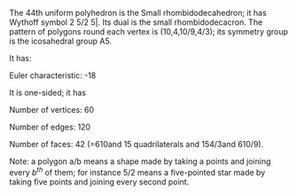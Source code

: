The 44th uniform polyhedron is the Small rhombidodecahedron; it has
Wythoff symbol 2 5/2 5|. Its dual is the small rhombidodecacron. The
pattern of polygons round each vertex is (10,4,10/9,4/3); its symmetry
group is the icosahedral group A5.

It has:

Euler characteristic: -18

It is one-sided; it has

Number of vertices: 60

Number of edges: 120

Number of faces: 42 (=6<span>10</span>and 15 quadrilaterals and
15<span>4/3</span>and 6<span>10/9</span>).

Note: a polygon a/b means a shape made by taking a points and joining
every $b^{th}$ of them; for instance 5/2 means a five-pointed star made
by taking five points and joining every second point.
